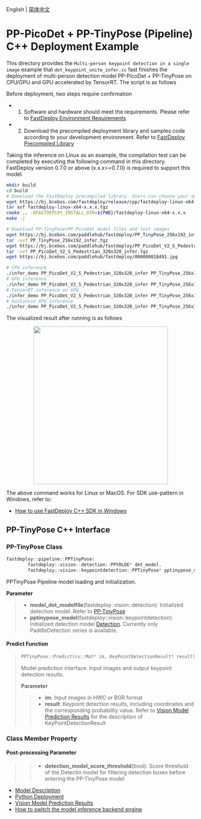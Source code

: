English | [简体中文](README_CN.md)
# PP-PicoDet + PP-TinyPose (Pipeline) C++ Deployment Example

This directory provides the `Multi-person keypoint detection in a single image` example that `det_keypoint_unite_infer.cc` fast finishes the deployment of multi-person detection model PP-PicoDet + PP-TinyPose on CPU/GPU and GPU accelerated by TensorRT. The script is as follows

Before deployment, two steps require confirmation

- 1. Software and hardware should meet the requirements. Please refer to [FastDeploy Environment Requirements](../../../../../docs/en/build_and_install/download_prebuilt_libraries.md)  
- 2. Download the precompiled deployment library and samples code according to your development environment. Refer to [FastDeploy Precompiled Library](../../../../../docs/en/build_and_install/download_prebuilt_libraries.md)


Taking the inference on Linux as an example, the compilation test can be completed by executing the following command in this directory. FastDeploy version 0.7.0 or above (x.x.x>=0.7.0) is required to support this model.

```bash
mkdir build
cd build
# Download the FastDeploy precompiled library. Users can choose your appropriate version in the `FastDeploy  Precompiled Library` mentioned above 
wget https://bj.bcebos.com/fastdeploy/release/cpp/fastdeploy-linux-x64-x.x.x.tgz
tar xvf fastdeploy-linux-x64-x.x.x.tgz
cmake .. -DFASTDEPLOY_INSTALL_DIR=${PWD}/fastdeploy-linux-x64-x.x.x
make -j

# Download PP-TinyPose+PP-PicoDet model files and test images
wget https://bj.bcebos.com/paddlehub/fastdeploy/PP_TinyPose_256x192_infer.tgz
tar -xvf PP_TinyPose_256x192_infer.tgz
wget https://bj.bcebos.com/paddlehub/fastdeploy/PP_PicoDet_V2_S_Pedestrian_320x320_infer.tgz
tar -xvf PP_PicoDet_V2_S_Pedestrian_320x320_infer.tgz
wget https://bj.bcebos.com/paddlehub/fastdeploy/000000018491.jpg

# CPU inference
./infer_demo PP_PicoDet_V2_S_Pedestrian_320x320_infer PP_TinyPose_256x192_infer 000000018491.jpg 0
# GPU inference
./infer_demo PP_PicoDet_V2_S_Pedestrian_320x320_infer PP_TinyPose_256x192_infer 000000018491.jpg 1
# TensorRT inference on GPU
./infer_demo PP_PicoDet_V2_S_Pedestrian_320x320_infer PP_TinyPose_256x192_infer 000000018491.jpg 2
# kunlunxin XPU inference
./infer_demo PP_PicoDet_V2_S_Pedestrian_320x320_infer PP_TinyPose_256x192_infer 000000018491.jpg 3
```

The visualized result after running is as follows
<div  align="center">  
<img src="https://user-images.githubusercontent.com/16222477/196393343-eeb6b68f-0bc6-4927-871f-5ac610da7293.jpeg", width=359px, height=423px />
</div>

The above command works for Linux or MacOS. For SDK use-pattern in Windows, refer to:
- [How to use FastDeploy C++ SDK in Windows](../../../../../docs/cn/faq/use_sdk_on_windows.md)

## PP-TinyPose C++ Interface 

### PP-TinyPose Class

```c++
fastdeploy::pipeline::PPTinyPose(
        fastdeploy::vision::detection::PPYOLOE* det_model,
        fastdeploy::vision::keypointdetection::PPTinyPose* pptinypose_model)
```

PPTinyPose Pipeline model loading and initialization.

**Parameter**

> * **model_det_modelfile**(fastdeploy::vision::detection): Initialized detection model. Refer to [PP-TinyPose](../../tiny_pose/README.md)
> * **pptinypose_model**(fastdeploy::vision::keypointdetection): Initialized detection model [Detection](../../../detection/paddledetection/README.md). Currently only PaddleDetection series is available.

#### Predict Function

> ```c++
> PPTinyPose::Predict(cv::Mat* im, KeyPointDetectionResult* result)
> ```
>
> Model prediction interface. Input images and output keypoint detection results.
>
> **Parameter**
>
> > * **im**: Input images in HWC or BGR format
> > * **result**: Keypoint detection results, including coordinates and the corresponding probability value. Refer to [Vision Model Prediction Results](../../../../../docs/api/vision_results/) for the description of KeyPointDetectionResult

### Class Member Property
#### Post-processing Parameter
> > * **detection_model_score_threshold**(bool): Score threshold of the Detectin model for filtering detection boxes before entering the PP-TinyPose model

- [Model Description](../../)
- [Python Deployment](../python)
- [Vision Model Prediction Results](../../../../../docs/api/vision_results/)
- [How to switch the model inference backend engine](../../../../../docs/en/faq/how_to_change_backend.md)
